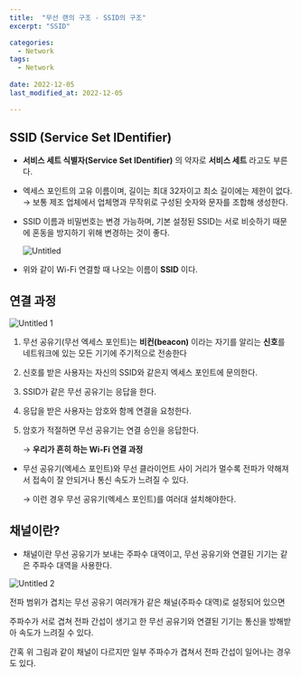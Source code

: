 ```yaml
---
title:  "무선 랜의 구조 - SSID의 구조" 
excerpt: "SSID"

categories:
  - Network
tags:
  - Network
 
date: 2022-12-05
last_modified_at: 2022-12-05

---
```


## SSID (Service Set IDentifier)

- **서비스 세트 식별자(Service Set IDentifier)** 의 약자로 **서비스 세트** 라고도 부른다.
- 엑세스 포인트의 고유 이름이며, 길이는 최대 32자이고 최소 길이에는 제한이 없다.
→ 보통 제조 업체에서 업체명과 무작위로 구성된 숫자와 문자를 조합해 생성한다.
- SSID 이름과 비밀번호는 변경 가능하며, 기본 설정된 SSID는 서로 비슷하기 때문에 혼동을 방지하기 위해 변경하는 것이 좋다.

    ![Untitled](https://user-images.githubusercontent.com/85394884/206645463-b92c2bd0-9d9c-495c-bab3-f7541101b967.png)

- 위와 같이 Wi-Fi 연결할 때 나오는 이름이 **SSID** 이다.

## 연결 과정

![Untitled 1](https://user-images.githubusercontent.com/85394884/206645453-c3c860bf-519a-4628-bc51-44ec93abd915.png)

1. 무선 공유기(무선 엑세스 포인트)는 **비컨(beacon)** 이라는 자기를 알리는 **신호**를 네트워크에 있는 모든 기기에 주기적으로 전송한다
2. 신호를 받은 사용자는 자신의 SSID와 같은지 엑세스 포인트에 문의한다.
3. SSID가 같은 무선 공유기는 응답을 한다.
4. 응답을 받은 사용자는 암호와 함께 연결을 요청한다.
5. 암호가 적절하면 무선 공유기는 연결 승인을 응답한다.

    → **우리가 흔히 하는 Wi-Fi 연결 과정**

- 무선 공유기(엑세스 포인트)와 무선 클라이언트 사이 거리가 멀수록 전파가 약해져서 접속이 잘 안되거나 통신 속도가 느려질 수 있다. 

    → 이런 경우 무선 공유기(엑세스 포인트)를 여러대 설치해야한다.

## 채널이란?

- 채널이란 무선 공유기가 보내는 주파수 대역이고, 무선 공유기와 연결된 기기는 같은 주파수 대역을 사용한다.

![Untitled 2](https://user-images.githubusercontent.com/85394884/206645458-4213e445-d6a5-4932-bd83-2e12ca47cb83.png)

전파 범위가 겹치는 무선 공유기 여러개가 같은 채널(주파수 대역)로 설정되어 있으면 

주파수가 서로 겹쳐 전파 간섭이 생기고 한 무선 공유기와 연결된 기기는 통신을 방해받아 속도가 느려질 수 있다.

간혹 위 그림과 같이 채널이 다르지만 일부 주파수가 겹쳐서 전파 간섭이 일어나는 경우도 있다.
